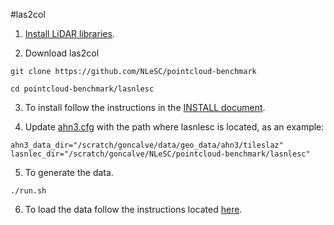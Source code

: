 #las2col

1. [Install LiDAR libraries](https://github.com/NLeSC/3D_geospatial_risk_management/blob/master/docs/lidar/README.md).

2. Download las2col
```
git clone https://github.com/NLeSC/pointcloud-benchmark

cd pointcloud-benchmark/lasnlesc
```

3. To install follow the instructions in the [INSTALL document](https://github.com/NLeSC/pointcloud-benchmark/blob/master/lasnlesc/INSTALL).

4. Update [ahn3.cfg](https://github.com/NLeSC/3D_geospatial_risk_management/blob/master/configs/ahn3.cfg) with the path where lasnlesc is located, as an example:
```
ahn3_data_dir="/scratch/goncalve/data/geo_data/ahn3/tileslaz"
lasnlec_dir="/scratch/goncalve/NLeSC/pointcloud-benchmark/lasnlesc"
```

5. To generate the data.
```
./run.sh
```
6. To load the data follow the instructions located [here](https://github.com/NLeSC/3D_geospatial_risk_management/blob/master/apps/ahn3/sql/README.md).





